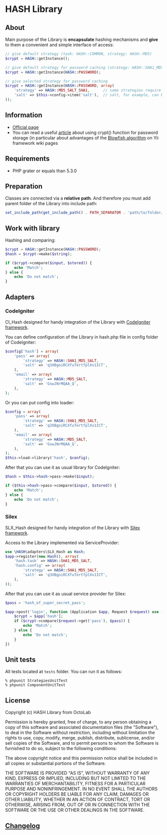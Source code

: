 HASH Library
============

## About
Main purpose of the Library is **encapsulate** hashing mechanisms and **give** to them a convenient and simple interface of access:

```php
// give default strategy (task: HASH::COMMON, strategy: HASH::MD5)
$crypt = HASH::getInstance();

// give default strategy for password caching (strategy: HASH::SHA1_MD5)
$crypt = HASH::getInstance(HASH::PASSWORD);

// give selected strategy for password caching
$crypt = HASH::getInstance(HASH::PASSWORD, array(
	'strategy' => HASH::MD5_SALT_SHA1,		// some strategies require salt, by default $salt = substr(md5(__CLASS__), 0, 22)
	'salt' => $this->config->item('salt'),	// salt, for example, can be stored globally in the site settings
));
```


## Information
* [Official page](http://www.octolab.org/libraries/hash)
* You can read a useful [article](http://www.yiiframework.com/wiki/425/use-crypt-for-password-storage/) about using crypt() function for password storage (in particular about advantages of the [Blowfish algorithm](http://en.wikipedia.org/wiki/Blowfish_%28cipher%29) on Yii framework wiki pages



## Requirements
* PHP grater or equals than 5.3.0


## Preparation
Classes are connected via a **relative path**. And therefore you must add parent folder of the Library into include path:

```php
set_include_path(get_include_path() . PATH_SEPARATOR . 'path/to/folder/which/contains/HASH');
```


## Work with library
Hashing and comparing:

```php
$crypt = HASH::getInstance(HASH::PASSWORD);
$hash = $crypt->make($string);

if ($crypt->compare($input, $stored)) {
	echo 'Match';
} else {
	echo 'Do not match';
}
```


## Adapters
### CodeIgniter
CI_Hash designed for handy integration of the Library with [CodeIgniter framework](http://ellislab.com/codeigniter).

You can define configuration of the Library in hash.php file in config folder of CodeIgniter:

```php
$config['hash'] = array(
	'pass' => array(
		'strategy' => HASH::SHA1_MD5_SALT,
		'salt' => 'q3XBgoiRCXfuTertfplXv1ICT',
	),
	'email' => array(
		'strategy' => HASH::MD5_SALT,
		'salt' => 'GswJNrMQAA_Q',
	),
);
```

Or you can put config into loader:

```php
$config = array(
	'pass' => array(
		'strategy' => HASH::SHA1_MD5_SALT,
		'salt' => 'q3XBgoiRCXfuTertfplXv1ICT',
	),
	'email' => array(
		'strategy' => HASH::MD5_SALT,
		'salt' => 'GswJNrMQAA_Q',
	),
);
$this->load->library('hash', $config);
```

After that you can use it as usual library for CodeIgniter:

```php
$hash = $this->hash->pass->make($input);

if ($this->hash->pass->compare($input, $stored)) {
	echo 'Match';
} else {
	echo 'Do not match';
}
```

### Silex
SLX_Hash designed for handy integration of the Library with [Silex framework](http://silex.sensiolabs.org/).

Access to the Library implemented via ServiceProvider:

```php
use \HASH\adapters\SLX_Hash as Hash;
$app->register(new Hash(), array(
	'hash.task' => HASH::SHA1_MD5_SALT,
	'hash.config' => array(
		'strategy' => HASH::SHA1_MD5_SALT,
		'salt' => 'q3XBgoiRCXfuTertfplXv1ICT',
	),
));
```

After that you can use it as usual service provider for Silex:

```php
$pass = 'hash_of_super_secret_pass';

$app->post('login', function (Application $app, Request $request) use ($pass) {
	$crypt = $app['hash'];
	if ($crypt->compare($request->get('pass'), $pass)) {
		echo 'Match';
	} else {
		echo 'Do not match';
	}
})
```


## Unit tests
All tests located at `tests` folder. You can run it as follows:

```
% phpunit StrategiesUnitTest
% phpunit ComponentUnitTest
```


## License

Copyright (c) HASH Library from OctoLab

Permission is hereby granted, free of charge, to any person obtaining a copy of this software and associated documentation files (the "Software"), to deal in the Software without restriction, including without limitation the rights to use, copy, modify, merge, publish, distribute, sublicense, and/or sell copies of the Software, and to permit persons to whom the Software is furnished to do so, subject to the following conditions:

The above copyright notice and this permission notice shall be included in all copies or substantial portions of the Software.

THE SOFTWARE IS PROVIDED "AS IS", WITHOUT WARRANTY OF ANY KIND, EXPRESS OR IMPLIED, INCLUDING BUT NOT LIMITED TO THE WARRANTIES OF MERCHANTABILITY, FITNESS FOR A PARTICULAR PURPOSE AND NONINFRINGEMENT. IN NO EVENT SHALL THE AUTHORS OR COPYRIGHT HOLDERS BE LIABLE FOR ANY CLAIM, DAMAGES OR OTHER LIABILITY, WHETHER IN AN ACTION OF CONTRACT, TORT OR OTHERWISE, ARISING FROM, OUT OF OR IN CONNECTION WITH THE SOFTWARE OR THE USE OR OTHER DEALINGS IN THE SOFTWARE.


## [Changelog](CHANGELOG.md)